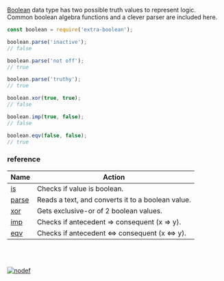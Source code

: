 [Boolean] data type has two possible truth values to represent logic.
Common boolean algebra functions and a clever parser are included here.

```javascript
const boolean = require('extra-boolean');

boolean.parse('inactive');
// false

boolean.parse('not off');
// true

boolean.parse('truthy');
// true

boolean.xor(true, true);
// false

boolean.imp(true, false);
// false

boolean.eqv(false, false);
// true
```

### reference

| Name                | Action
|---------------------|-------
| [is]                | Checks if value is boolean.
| [parse]             | Reads a text, and converts it to a boolean value.
| [xor]               | Gets exclusive-or of 2 boolean values.
| [imp]               | Checks if antecedent => consequent (x => y).
| [eqv]               | Checks if antecedent <=> consequent (x <=> y).

<br>
<br>

[![nodef](https://merferry.glitch.me/card/extra-boolean.svg)](https://nodef.github.io)

[is]: https://github.com/nodef/extra-boolean/wiki/is
[parse]: https://github.com/nodef/extra-boolean/wiki/parse
[xor]: https://github.com/nodef/extra-boolean/wiki/xor
[imp]: https://github.com/nodef/extra-boolean/wiki/imp
[eqv]: https://github.com/nodef/extra-boolean/wiki/eqv
[Boolean]: https://developer.mozilla.org/en-US/docs/Web/JavaScript/Reference/Global_Objects/Boolean

